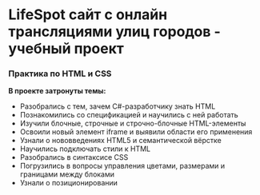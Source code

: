 # LifeSpot сайт с онлайн трансляциями улиц городов - учебный проект
### Практика по HTML и CSS

**В проекте затронуты темы:**
* Разобрались с тем, зачем C#-разработчику знать HTML
* Познакомились со спецификацией и научились с ней работать
* Изучили блочные, строчные и строчно-блочные HTML-элементы
* Освоили новый элемент iframe и выявили области его применения
* Узнали о нововведениях HTML5 и семантической вёрстке
* Научились подключать стили к HTML
* Разобрались в синтаксисе CSS
* Погрузились в вопросы управления цветами, размерами и границами между блоками
* Узнали о позиционировании
